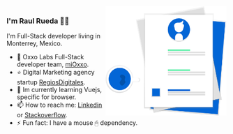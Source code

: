 <img align="right" src="https://github.com/RaulRueda/RaulRueda/blob/master/at_work.svg" alt="Raul Rueda Github" width=auto height=250px/>

### I'm Raul Rueda 👨‍💻

I'm Full-Stack developer living in Monterrey, Mexico. 

- 🏪 Oxxo Labs Full-Stack developer team, [miOxxo](https://apps.apple.com/mx/app/mi-oxxo-m%C3%A9xico/id1473147659).
- ⭐ Digital Marketing agency startup [RegiosDigitales](https://regiosdigitales.com).
- 📗 Im currently learning Vuejs, specific for browser.
- 📫 How to reach me: [Linkedin](https://www.linkedin.com/in/raul-rueda-barajas/) or [Stackoverflow](https://stackoverflow.com/users/4616125/raul-rueda).
- ⚡ Fun fact: I have a mouse 🖱 dependency.

<!--
**RaulRueda/RaulRueda** is a ✨ _special_ ✨ repository because its `README.md` (this file) appears on your GitHub profile.

Here are some ideas to get you started:

- 🔭 I’m currently working on ...
- 🌱 I’m currently learning ...
- 👯 I’m looking to collaborate on ...
- 🤔 I’m looking for help with ...
- 💬 Ask me about ...
- 📫 How to reach me: ...
- 😄 Pronouns: ...
- ⚡ Fun fact: ...
-->
